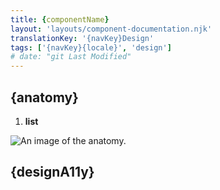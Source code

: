 ```yaml
---
title: {componentName}
layout: 'layouts/component-documentation.njk'
translationKey: '{navKey}Design'
tags: ['{navKey}{locale}', 'design']
# date: "git Last Modified"
---
```


## {anatomy}

<ol class="anatomy-list">
  <li><strong>list</strong></li>
</ol>

<img class="b-sm b-default p-400" src="/images/{locale}/components/anatomy/gcds-{componentNameSlugEN}-anatomy.svg" alt="An image of the anatomy." />

## {designA11y}
